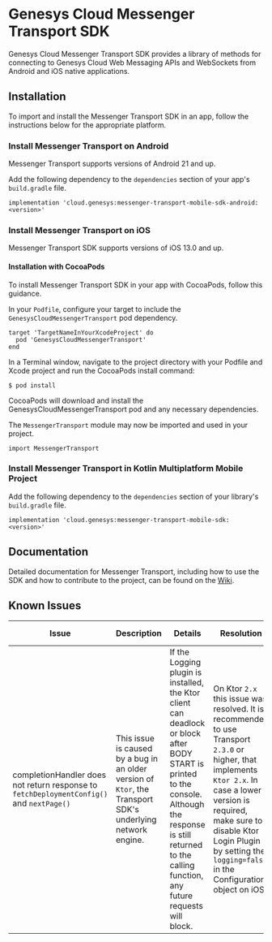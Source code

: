 # Genesys Cloud Messenger Transport SDK

Genesys Cloud Messenger Transport SDK provides a library of methods for connecting to Genesys Cloud Web Messaging APIs and WebSockets from Android and iOS native applications. 

## Installation

To import and install the Messenger Transport SDK in an app, follow the instructions below for the appropriate platform.

### Install Messenger Transport on Android

Messenger Transport supports versions of Android 21 and up.

Add the following dependency to the `dependencies` section of your app's `build.gradle` file.

```
implementation 'cloud.genesys:messenger-transport-mobile-sdk-android:<version>'
```

### Install Messenger Transport on iOS

Messenger Transport SDK supports versions of iOS 13.0 and up.

#### Installation with CocoaPods

To install Messenger Transport SDK in your app with CocoaPods, follow this guidance.

In your `Podfile`, configure your target to include the `GenesysCloudMessengerTransport` pod dependency.

```
target 'TargetNameInYourXcodeProject' do
  pod 'GenesysCloudMessengerTransport'
end
```

In a Terminal window, navigate to the project directory with your Podfile and Xcode project and run the CocoaPods install command:

```
$ pod install
```

CocoaPods will download and install the GenesysCloudMessengerTransport pod and any necessary dependencies.

The `MessengerTransport` module may now be imported and used in your project.

```
import MessengerTransport
```

### Install Messenger Transport in Kotlin Multiplatform Mobile Project

Add the following dependency to the `dependencies` section of your library's `build.gradle` file.

```{ "title": "build.gradle" }
implementation 'cloud.genesys:messenger-transport-mobile-sdk:<version>'
```

## Documentation

Detailed documentation for Messenger Transport, including how to use the SDK and how to contribute to the project, can be found on the [Wiki](https://github.com/MyPureCloud/genesys-messenger-transport-mobile-sdk/wiki).

## Known Issues

| Issue | Description | Details | Resolution | Affected Version |
| --- | --- | --- | --- | --- |
| completionHandler does not return response to `fetchDeploymentConfig()` and `nextPage()` | This issue is caused by a bug in an older version of `Ktor`, the Transport SDK's underlying network engine.| If the Logging plugin is installed, the Ktor client can deadlock or block after BODY START is printed to the console. Although the response is still returned to the calling function, any future requests will block. | On Ktor `2.x` this issue was resolved. It is recommended to use Transport `2.3.0` or higher, that implements `Ktor 2.x`. In case a lower version is required, make sure to disable Ktor Login Plugin by setting the `logging=false` in the Configuration object on iOS. | iOS Transport `2.2.0` and lower |
